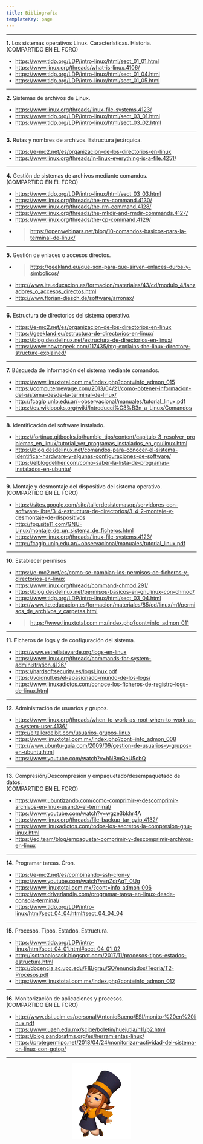 ```yaml
---
title: Bibliografía
templateKey: page
---
```


---
**1.** Los sistemas operativos Linux. Características. Historia. <br> (COMPARTIDO EN EL FORO)
- https://www.tldp.org/LDP/intro-linux/html/sect_01_01.html
- https://www.linux.org/threads/what-is-linux.4106/
- https://www.tldp.org/LDP/intro-linux/html/sect_01_04.html
- https://www.tldp.org/LDP/intro-linux/html/sect_01_05.html

---
**2.** Sistemas de archivos de Linux.
- https://www.linux.org/threads/linux-file-systems.4123/
- https://www.tldp.org/LDP/intro-linux/html/sect_03_01.html
- https://www.tldp.org/LDP/intro-linux/html/sect_03_02.html

---
**3.** Rutas y nombres de archivos. Estructura jerárquica.
- https://e-mc2.net/es/organizacion-de-los-directorios-en-linux
- https://www.linux.org/threads/in-linux-everything-is-a-file.4251/

---
**4.** Gestión de sistemas de archivos mediante comandos. <br> (COMPARTIDO EN EL FORO)
- https://www.tldp.org/LDP/intro-linux/html/sect_03_03.html
- https://www.linux.org/threads/the-mv-command.4130/
- https://www.linux.org/threads/the-rm-command.4128/
- https://www.linux.org/threads/the-mkdir-and-rmdir-commands.4127/
- https://www.linux.org/threads/the-cp-command.4129/
- > https://openwebinars.net/blog/10-comandos-basicos-para-la-terminal-de-linux/ 

---
**5.** Gestión de enlaces o accesos directos.
- > https://geekland.eu/que-son-para-que-sirven-enlaces-duros-y-simbolicos/
- http://www.ite.educacion.es/formacion/materiales/43/cd/modulo_4/lanzadores_o_accesos_directos.html
- http://www.florian-diesch.de/software/arronax/

---
**6.** Estructura de directorios del sistema operativo.
- https://e-mc2.net/es/organizacion-de-los-directorios-en-linux
- https://geekland.eu/estructura-de-directorios-en-linux/
- https://blog.desdelinux.net/estructura-de-directorios-en-linux/
- https://www.howtogeek.com/117435/htg-explains-the-linux-directory-structure-explained/

---
**7.** Búsqueda de información del sistema mediante comandos.
- https://www.linuxtotal.com.mx/index.php?cont=info_admon_015
- https://computernewage.com/2013/04/21/como-obtener-informacion-del-sistema-desde-la-terminal-de-linux/
- http://fcaglp.unlp.edu.ar/~observacional/manuales/tutorial_linux.pdf
- https://es.wikibooks.org/wiki/Introducci%C3%B3n_a_Linux/Comandos

---
**8.** Identificación del software instalado.
- https://fortinux.gitbooks.io/humble_tips/content/capitulo_3_resolver_problemas_en_linux/tutorial_ver_programas_instalados_en_gnulinux.html
- https://blog.desdelinux.net/comandos-para-conocer-el-sistema-identificar-hardware-y-algunas-configuraciones-de-software/
- https://elblogdeliher.com/como-saber-la-lista-de-programas-instalados-en-ubuntu/

---
**9.** Montaje y desmontaje del dispositivo del sistema operativo. <br> (COMPARTIDO EN EL FORO)
- https://sites.google.com/site/tallerdesistemasop/servidores-con-software-libre/3-4-estructura-de-directorios/3-4-2-montaje-y-desmontaje-de-dispositivos
- http://fpg.site11.com/GNU-Linux/montaje_de_un_sistema_de_ficheros.html
- https://www.linux.org/threads/linux-file-systems.4123/
- http://fcaglp.unlp.edu.ar/~observacional/manuales/tutorial_linux.pdf

---
**10.** Establecer permisos
- https://e-mc2.net/es/como-se-cambian-los-permisos-de-ficheros-y-directorios-en-linux
- https://www.linux.org/threads/command-chmod.291/
- https://blog.desdelinux.net/permisos-basicos-en-gnulinux-con-chmod/
- https://www.tldp.org/LDP/intro-linux/html/sect_03_04.html
- http://www.ite.educacion.es/formacion/materiales/85/cd/linux/m1/permisos_de_archivos_y_carpetas.html
- > https://www.linuxtotal.com.mx/index.php?cont=info_admon_011

---
**11.** Ficheros de logs y de configuración del sistema.
- http://www.estrellateyarde.org/logs-en-linux
- https://www.linux.org/threads/commands-for-system-administration.4126/
- https://hardsoftsecurity.es/logsLinux.pdf
- https://voidnull.es/el-apasionado-mundo-de-los-logs/
- https://www.linuxadictos.com/conoce-los-ficheros-de-registro-logs-de-linux.html

---
**12.** Administración de usuarios y grupos.
- https://www.linux.org/threads/when-to-work-as-root-when-to-work-as-a-system-user.4136/
- http://eltallerdelbit.com/usuarios-grupos-linux
- https://www.linuxtotal.com.mx/index.php?cont=info_admon_008
- http://www.ubuntu-guia.com/2009/09/gestion-de-usuarios-y-grupos-en-ubuntu.html
- https://www.youtube.com/watch?v=hNBmQeU5cbQ

---
**13.** Compresión/Descompresión y empaquetado/desempaquetado de datos. <br> (COMPARTIDO EN EL FORO)

- https://www.ubuntizando.com/como-comprimir-y-descomprimir-archivos-en-linux-usando-el-terminal/
- https://www.youtube.com/watch?v=wgze3bkhr4A
- https://www.linux.org/threads/file-backup-tar-gzip.4132/
- https://www.linuxadictos.com/todos-los-secretos-la-compresion-gnu-linux.html
- https://ed.team/blog/empaquetar-comprimir-y-descomprimir-archivos-en-linux

---
**14.** Programar tareas. Cron.
- https://e-mc2.net/es/combinando-ssh-cron-y
- https://www.youtube.com/watch?v=nZdrAqT_0Ug
- https://www.linuxtotal.com.mx/?cont=info_admon_006
- https://www.driverlandia.com/programar-tarea-en-linux-desde-consola-terminal/
- https://www.tldp.org/LDP/intro-linux/html/sect_04_04.html#sect_04_04_04

---
**15.** Procesos. Tipos. Estados. Estructura.
- https://www.tldp.org/LDP/intro-linux/html/sect_04_01.html#sect_04_01_02
- http://isotrabajosasir.blogspot.com/2017/11/procesos-tipos-estados-estructura.html
- http://docencia.ac.upc.edu/FIB/grau/SO/enunciados/Teoria/T2-Procesos.pdf
- https://www.linuxtotal.com.mx/index.php?cont=info_admon_012

---
**16.** Monitorización de aplicaciones y procesos. <br> (COMPARTIDO EN EL FORO)
- http://www.dsi.uclm.es/personal/AntonioBueno/ESI/monitor%20en%20linux.pdf
- https://www.uaeh.edu.mx/scige/boletin/huejutla/n11/p2.html
- https://blog.pandorafms.org/es/herramientas-linux/
- https://protegermipc.net/2018/04/24/monitorizar-actividad-del-sistema-en-linux-con-gotop/

---

<img src="QYjhVX7.gif" aling="middle" style="position: relative; display: block; margin-left: auto; margin-right: auto; z-index: 1;">